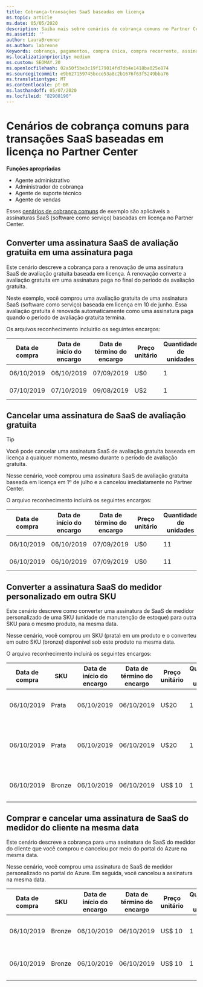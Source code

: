 ```yaml
---
title: Cobrança-transações SaaS baseadas em licença
ms.topic: article
ms.date: 05/05/2020
description: Saiba mais sobre cenários de cobrança comuns no Partner Center para transações de SaaS baseadas em licença.
ms.assetid: ''
author: LauraBrenner
ms.author: labrenne
Keywords: cobrança, pagamentos, compra única, compra recorrente, assinaturas, estações
ms.localizationpriority: medium
ms.custom: SEOMAY.20
ms.openlocfilehash: 02a50f5be3c19f179014fd7db4e1418ba025e874
ms.sourcegitcommit: e9b627159745bcce53a8c2b1676f63f5249bba76
ms.translationtype: MT
ms.contentlocale: pt-BR
ms.lasthandoff: 05/07/2020
ms.locfileid: "82908190"
---
```

# <a name="common-billing-scenarios-for-license-based-saas-transactions-in-partner-center"></a>Cenários de cobrança comuns para transações SaaS baseadas em licença no Partner Center

**Funções apropriadas**

- Agente administrativo
- Administrador de cobrança
- Agente de suporte técnico
- Agente de vendas


Esses [cenários de cobrança comuns](common-billing-scenarios.md) de exemplo são aplicáveis a assinaturas SaaS (software como serviço) baseadas em licença no Partner Center.

## <a name="convert-a-free-trial-saas-subscription-to-a-paid-subscription"></a>Converter uma assinatura SaaS de avaliação gratuita em uma assinatura paga

Este cenário descreve a cobrança para a renovação de uma assinatura SaaS de avaliação gratuita baseada em licença. A renovação converte a avaliação gratuita em uma assinatura paga no final do período de avaliação gratuita.

Neste exemplo, você comprou uma avaliação gratuita de uma assinatura SaaS (software como serviço) baseada em licença em 10 de junho. Essa avaliação gratuita é renovada automaticamente como uma assinatura paga quando o período de avaliação gratuita termina.

Os arquivos reconhecimento incluirão os seguintes encargos:

| Data de compra | Data de início do encargo | Data de término do encargo | Preço unitário | Quantidade de unidades | Valor total | Tipo de cobrança | Descrição da assinatura |
| ------------- | ----------------- | --------------- | ---------- | ------------- | ------------ | ----------- | ----------------- |
| 06/10/2019 | 06/10/2019 | 07/09/2019 | U$0 | 1 | U$0 | Novo | Avaliação gratuita |
| 07/10/2019 | 07/10/2019 | 09/08/2019 | U$2 | 1 | U$2 | Renew | Assinatura paga |

## <a name="cancel-a-free-trial-saas-subscription"></a>Cancelar uma assinatura de SaaS de avaliação gratuita

> [!TIP]
> Você pode cancelar uma assinatura SaaS de avaliação gratuita baseada em licença a qualquer momento, mesmo durante o período de avaliação gratuita.

Nesse cenário, você comprou uma assinatura SaaS de avaliação gratuita baseada em licença em 1º de julho e a cancelou imediatamente no Partner Center.

O arquivo reconhecimento incluirá os seguintes encargos:

| Data de compra | Data de início do encargo | Data de término do encargo | Preço unitário | Quantidade de unidades | Valor total | Tipo de cobrança | Descrição da assinatura |
| ------------- | ----------------- | --------------- | ---------- | ------------- | ------------ | ----------- | ----------------- |
| 06/10/2019 | 06/10/2019 | 07/09/2019 | U$0 | 11 | U$0 | Novo | Avaliação gratuita |
| 06/10/2019 | 06/10/2019 | 07/09/2019 | U$0 | 11 | U$0 | Cancelar | Avaliação gratuita |

## <a name="convert-custom-meter-saas-subscription-to-another-sku"></a>Converter a assinatura SaaS do medidor personalizado em outra SKU

Este cenário descreve como converter uma assinatura de SaaS de medidor personalizado de uma SKU (unidade de manutenção de estoque) para outra SKU para o mesmo produto, na mesma data.

Nesse cenário, você comprou um SKU (prata) em um produto e o converteu em outro SKU (bronze) disponível sob este produto na mesma data.

O arquivo reconhecimento incluirá os seguintes encargos:

| Data de compra | SKU | Data de início do encargo | Data de término do encargo | Preço unitário | Quantidade de unidades | Valor total | Tipo de cobrança | Descrição da assinatura |
| ------------- | ----------------- | ----------------- | --------------- | ---------- | ------------- | ------------ | ----------- | ----------------- |
| 06/10/2019 | Prata | 06/10/2019 | 06/10/2019 | U$20 | 1 | U$20 | Novo | Assinatura de SaaS do medidor personalizado |
| 06/10/2019 | Prata | 06/10/2019 | 06/10/2019 | U$20 | 1 | -$20 | Converter | Fatura rateada para assinatura de SaaS de medidor personalizado |
| 06/10/2019 | Bronze | 06/10/2019 | 06/10/2019 | US$ 10 | 1 | US$ 10 | Converter | Assinatura de SaaS do medidor personalizado |

## <a name="purchase-and-cancel-a-customer-meter-saas-subscription-on-same-date"></a>Comprar e cancelar uma assinatura de SaaS do medidor do cliente na mesma data

Este cenário descreve a cobrança para uma assinatura de SaaS do medidor do cliente que você comprou e cancelou por meio do portal do Azure na mesma data.

Nesse cenário, você comprou uma assinatura de SaaS de medidor personalizado no portal do Azure. Em seguida, você cancelou a assinatura na mesma data.

| Data de compra | SKU | Data de início do encargo | Data de término do encargo | Preço unitário | Quantidade de unidades | Valor total | Tipo de cobrança | Descrição da assinatura |
| ------------- | ------------- |----------------- | --------------- | ---------- | ------------- | ------------ | ----------- | ----------------- |
| 06/10/2019 | Bronze | 06/10/2019 | 06/10/2019 | US$ 10 | 1 | US$ 10 | Novo | Assinatura de SaaS do medidor personalizado |
| 06/10/2019 | Bronze | 06/10/2019 | 06/10/2019 | US$ 10 | 1 | -$10 | CancelImmediate | Assinatura de SaaS do medidor personalizado |
